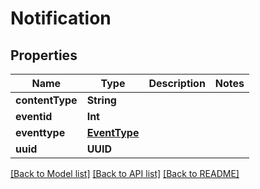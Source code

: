 # Notification

## Properties
Name | Type | Description | Notes
------------ | ------------- | ------------- | -------------
**contentType** | **String** |  | 
**eventid** | **Int** |  | 
**eventtype** | [**EventType**](EventType.md) |  | 
**uuid** | **UUID** |  | 

[[Back to Model list]](../README.md#documentation-for-models) [[Back to API list]](../README.md#documentation-for-api-endpoints) [[Back to README]](../README.md)


